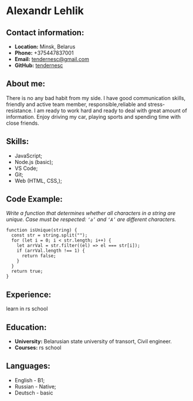 # Alexandr Lehlik
## Contact information:
* **Location:** Minsk, Belarus
* **Phone:** +375447837001
* **Email:** tendernesc@gmail.com
* **GitHub:** [tendernesc](https://github.com/tendernesc)
## About me:
There is no any bad habit from my side. I have good communication skills, friendly and active team member, responsible,reliable and stress-resistance. I am ready to work hard and ready to deal with great amount of information. Enjoy driving my car, playing sports and spending time with close friends.
## Skills:
* JavaScript;
* Node.js (basic);
* VS Code;
* Git;
* Web (HTML, CSS,);
## Code Example:
*Write a function that determines whether all characters in a string are unique. Case must be respected: `‘a’` and `‘A’` are different characters.*
```
function isUnique(string) {
  const str = string.split("");
  for (let i = 0; i < str.length; i++) {
    let arrVal = str.filter((el) => el === str[i]);
    if (arrVal.length !== 1) {
      return false;
    }
  }
  return true;
}
```
## Experience:
learn in rs school
## Education:
* **University:** Belarusian state university of transort, Civil engineer.
* **Courses:** rs school
## Languages:
* English - B1;
* Russian - Native;
* Deutsch - basic